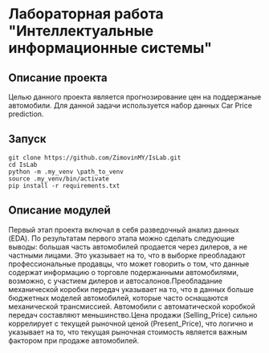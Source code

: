 # Лабораторная работа "Интеллектуальные информационные системы"

## Описание проекта
Целью данного проекта является прогнозирование цен на поддержаные автомобили. Для данной задачи используется набор данных Car Price prediction.

## Запуск
```
git clone https://github.com/ZimovinMY/IsLab.git
cd IsLab
python -m .my_venv \path_to_venv
source .my_venv/bin/activate
pip install -r requirements.txt
```
## Описание модулей
Первый этап проекта включал в себя разведочный анализ данных (EDA). По результатам первого этапа можно сделать следующие выводы: 
большая часть автомобилей продается через дилеров, а не частными лицами. Это указывает на то, что в выборке преобладают профессиональные продавцы, что может говорить о том, что данные содержат информацию о торговле подержанными автомобилями, возможно, с участием дилеров и автосалонов.Преобладание механической коробки передач указывает на то, что в данных больше бюджетных моделей автомобилей, которые часто оснащаются механической трансмиссией. Автомобили с автоматической коробкой передач составляют меньшинство.Цена продажи (Selling_Price) сильно коррелирует с текущей рыночной ценой (Present_Price), что логично и указывает на то, что текущая рыночная стоимость является важным фактором при продаже автомобилей.